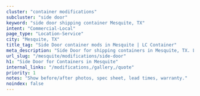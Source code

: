 ```yaml
---
cluster: "container modifications"
subcluster: "side door"
keyword: "side door shipping container Mesquite, TX"
intent: "Commercial-Local"
page_type: "Location-Service"
city: "Mesquite, TX"
title_tag: "Side Door container mods in Mesquite | LC Container"
meta_description: "Side Door for shipping containers in Mesquite, TX. Local fabrication & pro install. LC Container — Since 2003. Get a quote."
url_slug: "/mesquite/modifications/side-door"
h1: "Side Door for Containers in Mesquite"
internal_links: "/modifications,/gallery,/quote"
priority: 1
notes: "Show before/after photos, spec sheet, lead times, warranty."
noindex: false
---
```


<!-- TODO: Add unique city/inventory copy, images, and internal links here. -->
